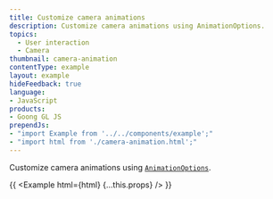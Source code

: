 ```yaml
---
title: Customize camera animations
description: Customize camera animations using AnimationOptions.
topics:
  - User interaction
  - Camera
thumbnail: camera-animation
contentType: example
layout: example
hideFeedback: true
language:
- JavaScript
products:
- Goong GL JS
prependJs:
- "import Example from '../../components/example';"
- "import html from './camera-animation.html';"
---
```


Customize camera animations using [`AnimationOptions`](/docs/api/properties/#animationoptions).

{{ <Example html={html} {...this.props} /> }}
